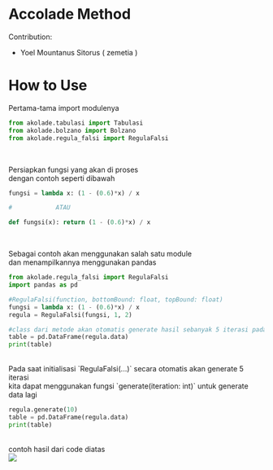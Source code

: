 # Accolade Method
Contribution:
- Yoel Mountanus Sitorus ( zemetia )

# How to Use
Pertama-tama import modulenya
```py
from akolade.tabulasi import Tabulasi
from akolade.bolzano import Bolzano
from akolade.regula_falsi import RegulaFalsi
```
<br />

Persiapkan fungsi yang akan di proses<br />
dengan contoh seperti dibawah
```py
fungsi = lambda x: (1 - (0.6)*x) / x

#            ATAU

def fungsi(x): return (1 - (0.6)*x) / x
```
<br />

Sebagai contoh akan menggunakan salah satu module<br />
dan menampilkannya menggunakan pandas
```py
from akolade.regula_falsi import RegulaFalsi
import pandas as pd

#RegulaFalsi(function, bottomBound: float, topBound: float)
fungsi = lambda x: (1 - (0.6)*x) / x
regula = RegulaFalsi(fungsi, 1, 2)

#class dari metode akan otomatis generate hasil sebanyak 5 iterasi pada initialisasi
table = pd.DataFrame(regula.data)
print(table)
```
<br />
Pada saat initialisasi `RegulaFalsi(...)` secara otomatis akan generate 5 iterasi <br />
kita dapat menggunakan fungsi `generate(iteration: int)` untuk generate data lagi

```py
regula.generate(10)
table = pd.DataFrame(regula.data)
print(table)
```
<br />
contoh hasil dari code diatas <br />
<img src="https://github.com/zemetia/komnum_its/blob/metode_akolade/src/images/accolade_regulafalsi_result.png">
